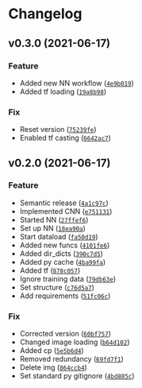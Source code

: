 # Changelog

<!--next-version-placeholder-->

## v0.3.0 (2021-06-17)
### Feature
* Added new NN workflow ([`4e9b019`](https://github.com/kheinrich93/GestureDetector/commit/4e9b019b11b349647ff6d3cefc731127e6426318))
* Added tf loading ([`19a8b98`](https://github.com/kheinrich93/GestureDetector/commit/19a8b987bfafe4ff07cb3121aa795c05b79b012f))

### Fix
* Reset version ([`75239fe`](https://github.com/kheinrich93/GestureDetector/commit/75239fe17adea0a1ecd0fff221fe4b27643e46c4))
* Enabled tf casting ([`6642ac7`](https://github.com/kheinrich93/GestureDetector/commit/6642ac7cada2f721baa8e4ae54f50b5469ec6907))

## v0.2.0 (2021-06-17)
### Feature
* Semantic release ([`4a1c97c`](https://github.com/kheinrich93/GestureDetector/commit/4a1c97c4e21c9b07aa1f79eed0a0eadeed1cb956))
* Implemented CNN ([`e751131`](https://github.com/kheinrich93/GestureDetector/commit/e7511311112bf9a85bdb6dc4d75ca3c411b1ce38))
* Started NN ([`27ffef6`](https://github.com/kheinrich93/GestureDetector/commit/27ffef6d7b2f331f83acc7b5b87688c5a5d71766))
* Set up NN ([`18ea90a`](https://github.com/kheinrich93/GestureDetector/commit/18ea90a9bac9ca0351e090c8f5389822fdbe64cc))
* Start dataload ([`fa50d19`](https://github.com/kheinrich93/GestureDetector/commit/fa50d19e5cd424eedbef2a09f8044bae6fca479f))
* Added new funcs ([`4101fe6`](https://github.com/kheinrich93/GestureDetector/commit/4101fe65f59d91202155f6c750d4576516ef50a6))
* Added dir_dicts ([`390c7d5`](https://github.com/kheinrich93/GestureDetector/commit/390c7d521f91802c171d9c1034afc3f8a16b780f))
* Added py cache ([`4ba99fa`](https://github.com/kheinrich93/GestureDetector/commit/4ba99fa610ea2984c6579be5c5eac8b34e372c92))
* Added tf ([`878c057`](https://github.com/kheinrich93/GestureDetector/commit/878c0578aeda22f8330e8c95fc92f38b1550584c))
* Ignore training data ([`79db63e`](https://github.com/kheinrich93/GestureDetector/commit/79db63efd267d14c03a0bbe13f6c2c2df78507c9))
* Set structure ([`c76d5a7`](https://github.com/kheinrich93/GestureDetector/commit/c76d5a7939c0b7014934eb4708d079e9e94303f7))
* Add requirements ([`51fc06c`](https://github.com/kheinrich93/GestureDetector/commit/51fc06ca47ac3123de6394f606d31410d72c3962))

### Fix
* Corrected version ([`60bf757`](https://github.com/kheinrich93/GestureDetector/commit/60bf7579dbc5adaceeca36895852d058355282c9))
* Changed image loading ([`b64d102`](https://github.com/kheinrich93/GestureDetector/commit/b64d102e02f0c4c309abce2ba794b5073b14a148))
* Added cp ([`5e5b6d4`](https://github.com/kheinrich93/GestureDetector/commit/5e5b6d484f4f5e6faf1b3d853d9a6cf585186d24))
* Removed redundancy ([`69fd7f1`](https://github.com/kheinrich93/GestureDetector/commit/69fd7f1404c375b4467633de105f8a0dd06312f2))
* Delete img ([`864ccb4`](https://github.com/kheinrich93/GestureDetector/commit/864ccb426c6524de83fad3c74fec5531fdd60602))
* Set standard py gitignore ([`4bd885c`](https://github.com/kheinrich93/GestureDetector/commit/4bd885c3bdd2da8366b6a7010b56d43d6382fd5c))
